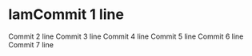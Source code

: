 # lamCommit 1 line
Commit 2 line
Commit 3 line
Commit 4 line
Commit 5 line
Commit 6 line
Commit 7 line
